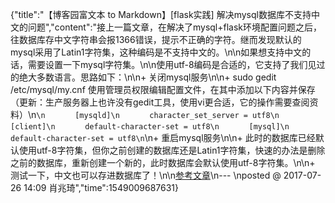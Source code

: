 {"title":"【博客园富文本 to Markdown】[flask实践] 解决mysql数据库不支持中文的问题","content":"接上一篇文章，在解决了mysql+flask环境配置问题之后，往数据库存中文字符串会报1366错误，提示不正确的字符。继而发现默认的mysql采用了Latin1字符集，这种编码是不支持中文的。\n\n如果想支持中文的话，需要设置一下mysql字符集。\n\n使用utf-8编码是合适的，它支持了我们见过的绝大多数语言。思路如下：\n\n+ 关闭mysql服务\n\n+ sudo gedit /etc/mysql/my.cnf 使用管理员权限编辑配置文件，在其中添加以下内容并保存（更新：生产服务器上也许没有gedit工具，使用vi更合适，它的操作需要查阅资料）\n```\n　　　　[mysqld]\n　　　　character_set_server = utf8\n　　　　[client]\n　　　　default-character-set = utf8\n　　　　[mysql]\n　　　　default-character-set = utf8\n```\n+ 重启mysql服务\n\n+ 此时的数据库已经默认使用utf-8字符集，但你之前创建的数据库还是Latin1字符集，快速的办法是删除之前的数据库，重新创建一个新的，此时数据库会默认使用utf-8字符集。\n\n+ 测试一下，中文也可以存进数据库了！\n\n[参考文章](http://ju.outofmemory.cn/entry/169992)\n--- \nposted @ 2017-07-26 14:09 肖兆琦","time":1549009687631}
